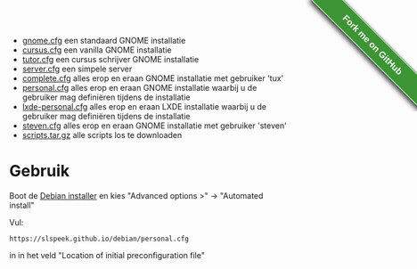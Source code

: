 <style>#forkongithub a{background:#3d9435;color:#fff;text-decoration:none;font-family:arial,sans-serif;text-align:center;font-weight:bold;padding:5px 40px;font-size:1rem;line-height:2rem;position:relative;transition:0.5s;}#forkongithub a:hover{background:#34d126;color:#fff;}#forkongithub a::before,#forkongithub a::after{content:"";width:100%;display:block;position:absolute;top:1px;left:0;height:1px;background:#fff;}#forkongithub a::after{bottom:1px;top:auto;}@media screen and (min-width:800px){#forkongithub{position:fixed;display:block;top:0;right:0;width:200px;overflow:hidden;height:200px;z-index:9999;}#forkongithub a{width:200px;position:absolute;top:60px;right:-60px;transform:rotate(45deg);-webkit-transform:rotate(45deg);-ms-transform:rotate(45deg);-moz-transform:rotate(45deg);-o-transform:rotate(45deg);box-shadow:4px 4px 10px rgba(0,0,0,0.8);}}</style><span id="forkongithub"><a href="https://github.com/slspeek/debian">Fork me on GitHub</a></span>

- [gnome.cfg](gnome.cfg) een standaard GNOME installatie
- [cursus.cfg](cursus.cfg) een vanilla GNOME installatie
- [tutor.cfg](tutor.cfg) een cursus schrijver GNOME installatie
- [server.cfg](server.cfg) een simpele server
- [complete.cfg](complete.cfg) alles erop en eraan GNOME installatie met gebruiker 'tux'
- [personal.cfg](personal.cfg) alles erop en eraan GNOME installatie waarbij u de gebruiker mag definiëren tijdens de installatie
- [lxde-personal.cfg](lxde-personal.cfg) alles erop en eraan LXDE installatie waarbij u de gebruiker mag definiëren tijdens de installatie
- [steven.cfg](steven.cfg) alles erop en eraan GNOME installatie met gebruiker 'steven'
- [scripts.tar.gz](scripts.tar.gz) alle scripts los te downloaden

# Gebruik
Boot de [Debian installer](https://cdimage.debian.org/debian-cd/current/amd64/iso-dvd/) en kies "Advanced options >" -> "Automated install"

Vul:

```
https://slspeek.github.io/debian/personal.cfg
```

in in het veld "Location of initial preconfiguration file"
